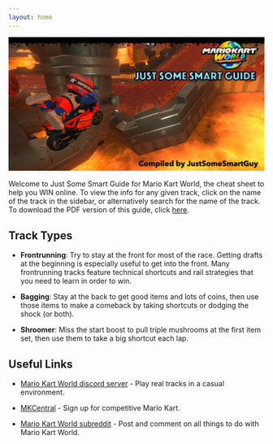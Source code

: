 ```yaml
---
layout: home
---
```


<p align="center">
  <img src="/assets/images/cover-picture-2-web.jpeg" alt="Just Some Smart Guide Banner"/>
</p>

Welcome to Just Some Smart Guide for Mario Kart World, the cheat sheet to help you WIN online. To view the info for any given track, click on the name of the track in the sidebar, or alternatively search for the name of the track. To download the PDF version of this guide, click [here](https://www.mediafire.com/file/rjfj2y5st5olq4t/Mario_Kart_World_-_Just_Some_Smart_Guide.pdf/file).

## Track Types
- **Frontrunning**: Try to stay at the front for most of the race. Getting drafts at the beginning is especially useful to get into the front. Many frontrunning tracks feature technical shortcuts and rail strategies that you need to learn in order to win.
  
- **Bagging**: Stay at the back to get good items and lots of coins, then use those items to make a comeback by taking shortcuts or dodging the shock (or both).
  
- **Shroomer**: Miss the start boost to pull triple mushrooms at the first item set, then use them to take a big shortcut each lap.

## Useful Links
- [Mario Kart World discord server](https://discord.com/invite/mario-kart-world) - Play real tracks in a casual environment.

- [MKCentral](https://mkcentral.com/) - Sign up for competitive Mario Kart.

- [Mario Kart World subreddit](https://www.reddit.com/r/MarioKartWorld/) - Post and comment on all things to do with Mario Kart World.
